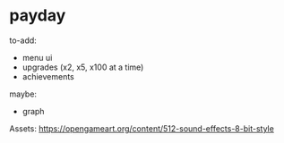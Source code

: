 # payday

to-add:

- menu ui
- upgrades (x2, x5, x100 at a time)
- achievements


maybe:
- graph

Assets:
https://opengameart.org/content/512-sound-effects-8-bit-style